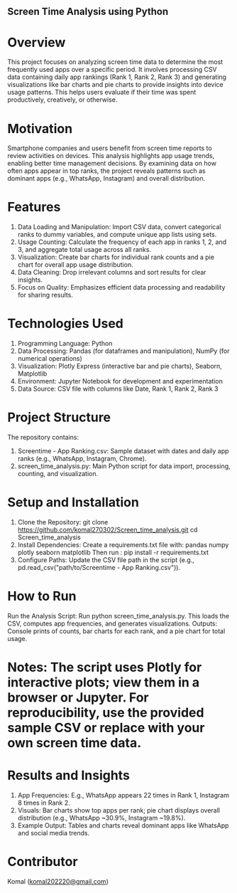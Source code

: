 ## Screen Time Analysis using Python
# Overview
This project focuses on analyzing screen time data to determine the most frequently used apps over a specific period. It involves processing CSV data containing daily app rankings (Rank 1, Rank 2, Rank 3) and generating visualizations like bar charts and pie charts to provide insights into device usage patterns. This helps users evaluate if their time was spent productively, creatively, or otherwise.

# Motivation
Smartphone companies and users benefit from screen time reports to review activities on devices. This analysis highlights app usage trends, enabling better time management decisions. By examining data on how often apps appear in top ranks, the project reveals patterns such as dominant apps (e.g., WhatsApp, Instagram) and overall distribution.

# Features
1. Data Loading and Manipulation: Import CSV data, convert categorical ranks to dummy variables, and compute unique app lists using sets.
2. Usage Counting: Calculate the frequency of each app in ranks 1, 2, and 3, and aggregate total usage across all ranks.
3. Visualization: Create bar charts for individual rank counts and a pie chart for overall app usage distribution.
4. Data Cleaning: Drop irrelevant columns and sort results for clear insights.
5. Focus on Quality: Emphasizes efficient data processing and readability for sharing results.

# Technologies Used
1. Programming Language: Python
2. Data Processing: Pandas (for dataframes and manipulation), NumPy (for numerical operations)
3. Visualization: Plotly Express (interactive bar and pie charts), Seaborn, Matplotlib
4. Environment: Jupyter Notebook for development and experimentation
5. Data Source: CSV file with columns like Date, Rank 1, Rank 2, Rank 3

# Project Structure
The repository contains:
1. Screentime - App Ranking.csv: Sample dataset with dates and daily app ranks (e.g., WhatsApp, Instagram, Chrome).
2. screen_time_analysis.py: Main Python script for data import, processing, counting, and visualization.

# Setup and Installation
1. Clone the Repository: git clone https://github.com/komal270302/Screen_time_analysis.git
                         cd Screen_time_analysis
2. Install Dependencies: Create a requirements.txt file with:
   pandas
   numpy
   plotly
   seaborn
   matplotlib
Then run : pip install -r requirements.txt
3. Configure Paths: Update the CSV file path in the script (e.g., pd.read_csv("path/to/Screentime - App Ranking.csv")).

# How to Run
Run the Analysis Script: Run python screen_time_analysis.py. This loads the CSV, computes app frequencies, and generates visualizations.
Outputs: Console prints of counts, bar charts for each rank, and a pie chart for total usage.

# Notes: The script uses Plotly for interactive plots; view them in a browser or Jupyter. For reproducibility, use the provided sample CSV or replace with your own screen time data.

# Results and Insights
1. App Frequencies: E.g., WhatsApp appears 22 times in Rank 1, Instagram 8 times in Rank 2.
2. Visuals: Bar charts show top apps per rank; pie chart displays overall distribution (e.g., WhatsApp ~30.9%, Instagram ~19.8%).
3. Example Output: Tables and charts reveal dominant apps like WhatsApp and social media trends.

# Contributor
Komal (komal202220@gmail.com) 
